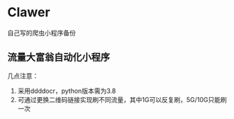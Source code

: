 # Clawer
自己写的爬虫小程序备份

## 流量大富翁自动化小程序

几点注意：
1. 采用ddddocr，python版本需为3.8
2. 可通过更换二维码链接实现刷不同流量，其中1G可以反复刷，5G/10G只能刷一次

